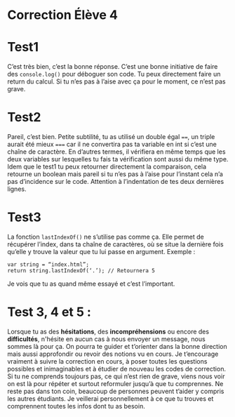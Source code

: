 # Correction Élève 4

# Test1 
C’est très bien, c’est la bonne réponse. C’est une bonne initiative de faire des `console.log()` pour déboguer son code. Tu peux directement faire un return du calcul. Si tu n’es pas à l’aise avec ça pour le moment, ce n’est pas grave.
# Test2
Pareil, c’est bien. Petite subtilité, tu as utilisé un double égal `==`, un triple aurait été mieux `===` car il ne convertira pas ta variable en int si c’est une chaîne de caractère. En d’autres termes, il vérifiera en même temps que les deux variables sur lesquelles tu fais ta vérification sont aussi du même type. Idem que le test1 tu peux retourner directement la comparaison, cela retourne un boolean mais pareil si tu n’es pas à l’aise pour l’instant cela n’a pas d’incidence sur le code. Attention à l’indentation de tes deux dernières lignes.
# Test3
La fonction `lastIndexOf()` ne s’utilise pas comme ça. Elle permet de récupérer l’index, dans ta chaîne de caractères, où se situe la dernière fois qu’elle y trouve la valeur que tu lui passe en argument.
Exemple :
```
var string = “index.html”;
return string.lastIndexOf(‘.’); // Retournera 5
```
Je vois que tu as quand même essayé et c’est l’important. 

# Test 3, 4 et 5 :
Lorsque tu as des __hésitations__, des __incompréhensions__ ou encore des __difficultés__, n'hésite en aucun cas à nous envoyer un message, nous sommes là pour ça. On pourra te guider et t’orienter dans la bonne direction mais aussi approfondir ou revoir des notions vu en cours. Je t’encourage vraiment à suivre la correction en cours, à poser toutes les questions possibles et inimaginables et à étudier de nouveau les codes de correction. Si tu ne comprends toujours pas, ce qui n’est rien de grave, viens nous voir on est là pour répéter et surtout reformuler jusqu’à que tu comprennes. Ne reste pas dans ton coin, beaucoup de personnes peuvent t’aider y compris les autres étudiants. Je veillerai personnellement à ce que tu trouves et comprennent toutes les infos dont tu as besoin.
